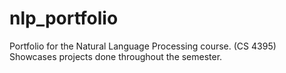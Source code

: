 # nlp_portfolio
Portfolio for the Natural Language Processing course. (CS 4395) Showcases projects done throughout the semester. 
